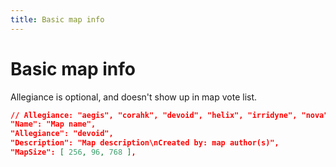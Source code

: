```yaml
---
title: Basic map info
---
```


# Basic map info
Allegiance is optional, and doesn't show up in map vote list.

```json
// Allegiance: "aegis", "corahk", "devoid", "helix", "irridyne", "nova", "soltec", "terra". Custom maps default to "devoid".
"Name": "Map name",
"Allegiance": "devoid",
"Description": "Map description\nCreated by: map author(s)",
"MapSize": [ 256, 96, 768 ],
```
